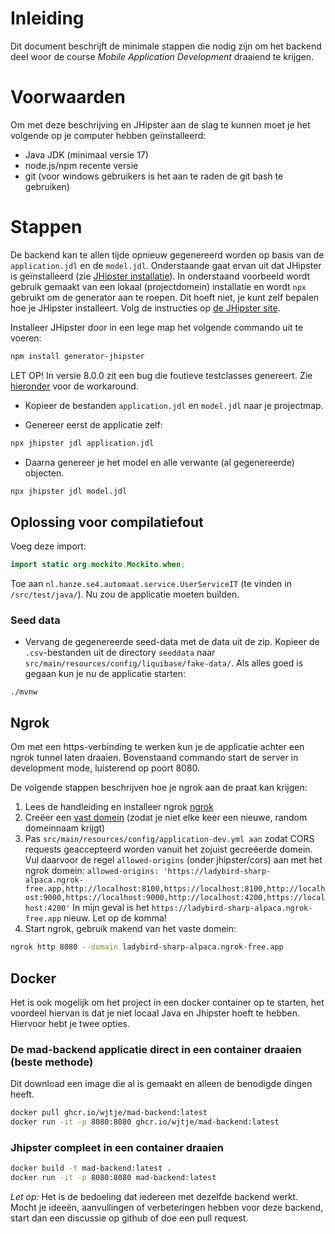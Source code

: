 # Inleiding

Dit document beschrijft de minimale stappen die nodig zijn om het backend deel woor de course *Mobile Application Development* draaiend te krijgen.

# Voorwaarden
Om met deze beschrijving en JHipster aan de slag te kunnen moet je het volgende op je computer hebben geïnstalleerd:

- Java JDK (minimaal versie 17)
- node.js/npm recente versie
- git (voor windows gebruikers is het aan te raden de git bash te gebruiken)

# Stappen

De backend kan te allen tijde opnieuw gegenereerd worden op basis van de `application.jdl` en de `model.jdl`. Onderstaande gaat ervan uit dat JHipster is geïnstalleerd (zie [JHipster installatie](https://www.jhipster.tech/installation/)). In onderstaand voorbeeld wordt gebruik gemaakt van een lokaal (projectdomein) installatie en wordt `npx` gebruikt om de generator aan te roepen. Dit hoeft niet, je kunt zelf bepalen hoe je JHipster installeert. Volg de instructies op [de JHipster site](https://www.jhipster.tech/installation/).

Installeer JHipster door in een lege map het volgende commando uit te voeren:

```bash
npm install generator-jhipster
```

LET OP! In versie 8.0.0 zit een bug die foutieve testclasses genereert. Zie [hieronder](#oplossing-voor-compilatiefout) voor de workaround.

- Kopieer de bestanden `application.jdl` en `model.jdl` naar je projectmap.

- Genereer eerst de applicatie zelf:

```bash
npx jhipster jdl application.jdl
```

- Daarna genereer je het model en alle verwante (al gegenereerde) objecten.

```bash
npx jhipster jdl model.jdl
```

## Oplossing voor compilatiefout

Voeg deze import:
``` java
import static org.mockito.Mockito.when;
```

Toe aan `nl.hanze.se4.automaat.service.UserServiceIT` (te vinden in `/src/test/java/`). Nu zou de applicatie moeten builden.

### Seed data

- Vervang de gegenereerde seed-data met de data uit de zip. Kopieer de `.csv`-bestanden uit de directory `seeddata` naar `src/main/resources/config/liquibase/fake-data/`. Als alles goed is gegaan kun je nu de applicatie starten:

```
./mvnw
```

## Ngrok
Om met een https-verbinding te werken kun je de applicatie achter een ngrok tunnel laten draaien. Bovenstaand commando start de server in development mode, luisterend op poort 8080.

De volgende stappen beschrijven hoe je ngrok aan de praat kan krijgen:
1. Lees de handleiding en installeer ngrok [ngrok](https://ngrok.com/docs/getting-started/)
2. Creëer een [vast domein](https://dashboard.ngrok.com/cloud-edge/domains) (zodat je niet elke keer een nieuwe, random domeinnaam krijgt)
3. Pas `src/main/resources/config/application-dev.yml aan` zodat CORS requests geaccepteerd worden vanuit het zojuist gecreëerde domein. Vul daarvoor de regel `allowed-origins` (onder jhipster/cors) aan met het ngrok domein: `allowed-origins: 'https://ladybird-sharp-alpaca.ngrok-free.app,http://localhost:8100,https://localhost:8100,http://localhost:9000,https://localhost:9000,http://localhost:4200,https://localhost:4200'` In mijn geval is het `https://ladybird-sharp-alpaca.ngrok-free.app` nieuw. Let op de komma!
4. Start ngrok, gebruik makend van het vaste domein:

```bash
ngrok http 8080 --domain ladybird-sharp-alpaca.ngrok-free.app
```

## Docker
Het is ook mogelijk om het project in een docker container op te starten, het voordeel hiervan is dat je niet locaal Java en Jhipster hoeft te hebben. Hiervoor hebt je twee opties.

### De mad-backend applicatie direct in een container draaien (beste methode)

Dit download een image die al is gemaakt en alleen de benodigde dingen heeft.

```bash
docker pull ghcr.io/wjtje/mad-backend:latest
docker run -it -p 8080:8080 ghcr.io/wjtje/mad-backend:latest
```

### Jhipster compleet in een container draaien

```bash
docker build -t mad-backend:latest .
docker run -it -p 8080:8080 mad-backend:latest
```

*Let op:* Het is de bedoeling dat iedereen met dezelfde backend werkt. Mocht je ideeën, aanvullingen of verbeteringen hebben voor deze backend, start dan een discussie op github of doe een pull request.
